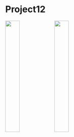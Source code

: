# Project12

<img src = "https://github.com/youuungh/android-basic-kotlin/assets/97438155/3fd9bdc5-cdd6-4f18-b635-fb172447f596" width="30%" height="30%">
<img src = "https://github.com/youuungh/android-basic-kotlin/assets/97438155/4fbb6333-2ec2-4f8b-8dcd-d489cd46fbdb" width="30%" height="30%">
